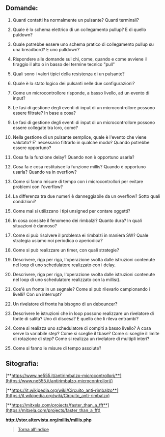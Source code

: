 



## **Domande:**

1. Quanti contatti ha normalmente un pulsante? Quanti terminali?

2. Quale è lo schema elettrico di un collegamento pullup? E di quello puldown?

3. Quale potrebbe essere uno schema pratico di collegamento pullup su una breadbord? E uno pulldown?

4. Rispondere alle domande sul chi, come, quando e come avviene il tiraggio il alto o in basso del termine tecnico "pull"

5. Quali sono i valori tipici della resistenza di un pulsante?

6. Quale è lo stato logico dei pulsanti nelle due configurazioni?

7. Come un microcontrollore risponde, a basso livello, ad un evento di input?

8. Le fasi di gestione degli eventi di input di un microcontrollore possono essere filtrate? In base a cosa?

9. Le fasi di gestione degli eventi di input di un microcontrollore possono essere collegate tra loro, come?

10. Nella gestione di un pulsante semplice, quale è l'evento che viene valutato? E' necessario filtrarlo in qualche modo? Quando potrebbe essere opportuno?

11. Cosa fa la funzione delay? Quando non è opportuno usarla?

12. Cosa fa e cosa restituisce la funzione millis? Quando è opportuno usarla? Quando va in overflow?

13. Come si fanno misure di tempo con i microcontrollori per evitare problemi con l'overflow?

14. La differenza tra due numeri è danneggiabile da un overflow? Sotto quali condizioni?

15. Come mai si utilizzano i tipi unsigned per contare oggetti?

16. In cosa consiste il fenomeno dei rimbalzi? Quanto dura? In quali situazioni è dannoso?

17. Come si può risolvere il problema ei rimbalzi in maniera SW? Quale strategia usiamo noi periodica o aperiodica?

18. Come si può realizzare un timer, con quali strategie?

19. Descrivere, riga per riga, l'operazione svolta dalle istruzioni contenute nel loop di uno schedulatore realizzato con i delay.

20. Descrivere, riga per riga, l'operazione svolta dalle istruzioni contenute nel loop di uno schedulatore realizzato con la millis().

21. Cos'è un fronte in un segnale? Come si può rilevarlo campionando i livelli? Con un interrupt?

22. Un rivelatore di fronte ha bisogno di un debouncer?

23. Descrivere le istruzioni che in loop possono realizzare un rivelatore di fonte di salita? Uno di discesa? E quello che li rileva entrambi?

24. Come si realizza uno schedulatore di compiti a basso livello? A cosa serve la variabile step? Come si sceglie il tbase? Come si sceglie il limite di rotazione di step? Come si realizza un rivelatore di multipli interi?

25. Come si fanno le misure di tempo assolute?

## **Sitografia:**

[**https://www.ne555.it/antirimbalzo-microcontrollori/**](https://www.ne555.it/antirimbalzo-microcontrollori/)

[**https://it.wikipedia.org/wiki/Circuito_anti-rimbalzo**](https://it.wikipedia.org/wiki/Circuito_anti-rimbalzo)

[**https://mitxela.com/projects/faster_than_a_fft**](https://mitxela.com/projects/faster_than_a_fft)

**http://stor.altervista.org/millis/millis.php**

>[Torna all'indice](indexpulsanti.md)
<!--stackedit_data:
eyJoaXN0b3J5IjpbLTEwNDc0MzU0NTNdfQ==
-->
